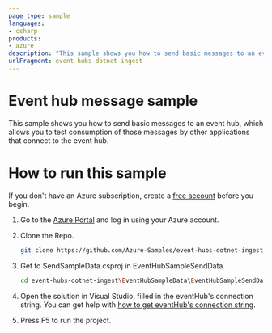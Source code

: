 ```yaml
---
page_type: sample
languages:
- csharp
products:
- azure
description: "This sample shows you how to send basic messages to an event hub."
urlFragment: event-hubs-dotnet-ingest
---
```


# Event hub message sample

This sample shows you how to send basic messages to an event hub, which allows you to test consumption of those messages by other applications that connect to the event hub.

# How to run this sample

If you don't have an Azure subscription, create a [free account] before you begin.

1.  Go to the [Azure Portal] and log in using your Azure account.

2. Clone the Repo.
    ```bash
    git clone https://github.com/Azure-Samples/event-hubs-dotnet-ingest.git
    ```

3. Get to SendSampleData.csproj in EventHubSampleSendData.
    ```bash
    cd event-hubs-dotnet-ingest\EventHubSampleData\EventHubSampleSendData
    ```

4. Open the solution in Visual Studio, filled in the eventHub's connection string. You can get help with [how to get eventHub's connection string].

5. Press F5 to run the project.


<!-- LINKS -->
[free account]: https://azure.microsoft.com/free/?WT.mc_id=A261C142F
[Azure Portal]: https://portal.azure.com
[how to get eventHub's connection string]: https://docs.microsoft.com/azure/event-hubs/event-hubs-get-connection-string#get-connection-string-from-the-portal
